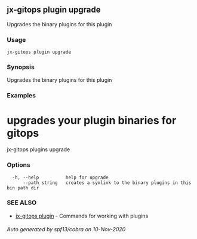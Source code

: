 ## jx-gitops plugin upgrade

Upgrades the binary plugins for this plugin

### Usage

```
jx-gitops plugin upgrade
```

### Synopsis

Upgrades the binary plugins for this plugin

### Examples

  # upgrades your plugin binaries for gitops
  jx-gitops plugins upgrade

### Options

```
  -h, --help          help for upgrade
      --path string   creates a symlink to the binary plugins in this bin path dir
```

### SEE ALSO

* [jx-gitops plugin](jx-gitops_plugin.md)	 - Commands for working with plugins

###### Auto generated by spf13/cobra on 10-Nov-2020

